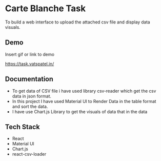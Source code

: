 # Carte Blanche Task

To build a web interface to upload the attached csv file and display data visuals.

## Demo

Insert gif or link to demo

https://task.vatspatel.in/

## Documentation

- To get data of CSV file i have used library csv-reader which get the csv data in json format.
- In this project I have used Material UI to Render Data in the table format and sort the data.
- I have use Chart.js Library to get the visuals of data that in the data

## Tech Stack

- React
- Material UI
- Chart.js
- react-csv-loader
